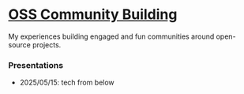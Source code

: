# [OSS Community Building](https://github.com/andrewtavis/slides/tree/main/oss_community_building)

My experiences building engaged and fun communities around open-source projects.

### Presentations

- 2025/05/15: tech from below
